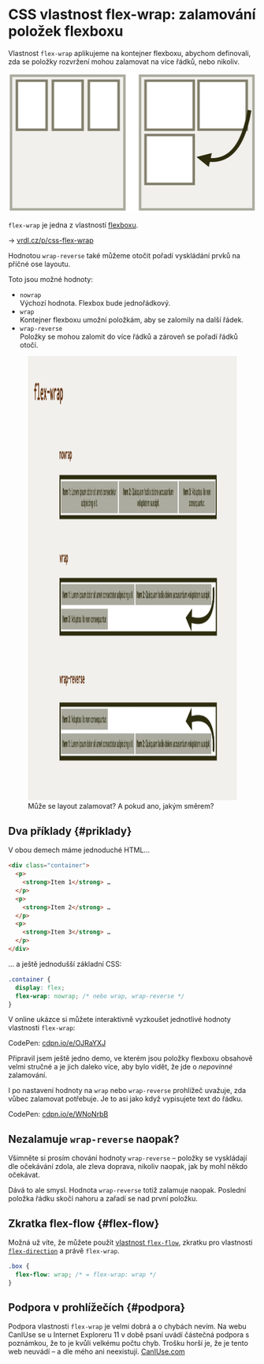 # CSS vlastnost flex-wrap: zalamování položek flexboxu

Vlastnost `flex-wrap` aplikujeme na kontejner flexboxu, abychom definovali, zda se položky rozvržení mohou zalamovat na více řádků, nebo nikoliv.

<div class="connected" markdown="1">

![CSS vlastnost flex-wrap](../dist/images/medium/vdlayout/css-flex-wrap-schema.jpg)

<div class="web-only" markdown="1">

`flex-wrap` je jedna z vlastností [flexboxu](css-flexbox.md).

</div>

<div class="ebook-only" markdown="1">

→ [vrdl.cz/p/css-flex-wrap](https://www.vzhurudolu.cz/prirucka/css-flex-wrap)

</div>

</div>

Hodnotou `wrap-reverse` také můžeme otočit pořadí vyskládání prvků na příčné ose layoutu.

Toto jsou možné hodnoty:

- `nowrap`  
Výchozí hodnota. Flexbox bude jednořádkový.
- `wrap`  
Kontejner flexboxu umožní položkám, aby se zalomily na další řádek.
- `wrap-reverse`  
Položky se mohou zalomit do více řádků a zároveň se pořadí řádků otočí.

<figure>
<img src="../dist/images/original/vdlayout/css-flex-wrap.jpg" width="1600" height="900" alt="CSS vlastnost flex-wrap">
<figcaption markdown="1">
Může se layout zalamovat? A pokud ano, jakým směrem?
</figcaption>
</figure>

<div class="web-only" markdown="1">

## Dva příklady {#priklady}

V obou demech máme jednoduché HTML…

```html
<div class="container">
  <p>
    <strong>Item 1</strong> …
  </p>
  <p>
    <strong>Item 2</strong> …
  </p>
  <p>
    <strong>Item 3</strong> …
  </p>  
</div>
```

… a ještě jednodušší základní CSS:

```css
.container {
  display: flex;
  flex-wrap: nowrap; /* nebo wrap, wrap-reverse */
}
```

<!-- .web-only -->
</div>

V online ukázce si můžete interaktivně vyzkoušet jednotlivé hodnoty vlastnosti `flex-wrap`:

CodePen: [cdpn.io/e/OJRaYXJ](https://codepen.io/machal/pen/OJRaYXJ?editors=0000)

<div class="web-only" markdown="1">

Připravil jsem ještě jedno demo, ve kterém jsou položky flexboxu obsahově velmi stručné a je jich daleko více, aby bylo vidět, že jde o _nepovinné_ zalamování.

<!-- AdSnippet -->

I po nastavení hodnoty na `wrap` nebo `wrap-reverse` prohlížeč uvažuje, zda vůbec zalamovat potřebuje. Je to asi jako když vypisujete text do řádku.

CodePen: [cdpn.io/e/WNoNrbB](https://codepen.io/machal/pen/WNoNrbB?editors=0000)

<!-- .web-only -->
</div>

## Nezalamuje `wrap-reverse` naopak?

Všimněte si prosím chování hodnoty `wrap-reverse` – položky se vyskládají dle očekávání zdola, ale zleva doprava, nikoliv naopak, jak by mohl někdo očekávat.

Dává to ale smysl. Hodnota `wrap-reverse` totiž zalamuje naopak. Poslední položka řádku skočí nahoru a zařadí se nad první položku.

## Zkratka flex-flow {#flex-flow}

Možná už víte, že můžete použít [vlastnost `flex-flow`](css-flex-flow.md), zkratku pro vlastnosti [`flex-direction`](css-flex-wrap.md) a právě `flex-wrap`.

```css
.box {
  flex-flow: wrap; /* = flex-wrap: wrap */
}
```

## Podpora v prohlížečích {#podpora}

Podpora vlastnosti `flex-wrap` je velmi dobrá a o chybách nevím.  Na webu CanIUse se u Internet Exploreru 11 v době psaní uvádí částečná podpora s poznámkou, že to je kvůli velkému počtu chyb. Trošku horší je, že je tento web neuvádí – a dle mého ani neexistují.  [CanIUse.com](https://caniuse.com/mdn-css_properties_flex-wrap)

<!-- AdSnippet -->
